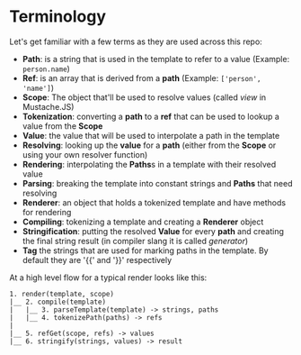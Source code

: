 # Terminology

Let's get familiar with a few terms as they are used across this repo:

* **Path**: is a string that is used in the template to refer to a value (Example: `person.name`)
* **Ref**: is an array that is derived from a **path** (Example: `['person', 'name']`)
* **Scope**: The object that'll be used to resolve values (called _view_ in Mustache.JS)
* **Tokenization**: converting a **path** to a **ref** that can be used to lookup a value from the **Scope**
* **Value**: the value that will be used to interpolate a path in the template
* **Resolving**: looking up the **value** for a **path** (either from the **Scope** or using your own resolver function)
* **Rendering**: interpolating the **Paths**s in a template with their resolved value
* **Parsing**: breaking the template into constant strings and **Paths** that need resolving
* **Renderer**: an object that holds a tokenized template and have methods for rendering
* **Compiling**: tokenizing a template and creating a **Renderer** object
* **Stringification**: putting the resolved **Value** for every **path** and creating the
final string result (in compiler slang it is called _generator_)
* **Tag** the strings that are used for marking paths in the template. By default they are '{{' and '}}' respectively

At a high level flow for a typical render looks like this:

```
1. render(template, scope)
|__ 2. compile(template)
|   |__ 3. parseTemplate(template) -> strings, paths
|   |__ 4. tokenizePath(paths) -> refs
|
|__ 5. refGet(scope, refs) -> values
|__ 6. stringify(strings, values) -> result
```

